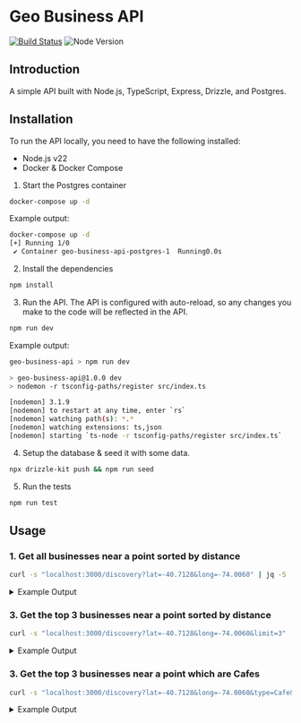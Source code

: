# Geo Business API

[![Build Status](https://github.com/AidanFogarty/geo-business-api/actions/workflows/ci.yml/badge.svg)](https://github.com/AidanFogarty/geo-business-api/actions/workflows/ci.yml)
![Node Version](https://img.shields.io/badge/node-v22-blue)

## Introduction

A simple API built with Node.js, TypeScript, Express, Drizzle, and Postgres.

## Installation

To run the API locally, you need to have the following installed:

- Node.js v22
- Docker & Docker Compose

1. Start the Postgres container

```bash
docker-compose up -d
```

Example output:

```bash
docker-compose up -d
[+] Running 1/0
 ✔ Container geo-business-api-postgres-1  Running0.0s
```

2. Install the dependencies

```bash
npm install
```

3. Run the API. The API is configured with auto-reload, so any changes you make to the code will be reflected in the API.

```bash
npm run dev
```

Example output:

```bash
geo-business-api > npm run dev

> geo-business-api@1.0.0 dev
> nodemon -r tsconfig-paths/register src/index.ts

[nodemon] 3.1.9
[nodemon] to restart at any time, enter `rs`
[nodemon] watching path(s): *.*
[nodemon] watching extensions: ts,json
[nodemon] starting `ts-node -r tsconfig-paths/register src/index.ts`
```

4. Setup the database & seed it with some data.

```bash
npx drizzle-kit push && npm run seed
```

5. Run the tests

```bash
npm run test
```

## Usage

### 1. Get all businesses near a point sorted by distance

```bash
curl -s "localhost:3000/discovery?lat=-40.7128&long=-74.0060" | jq -S
```

<details>
  <summary>Example Output</summary>

```json
[
  {
    "distance_km": 9054.11,
    "id": 26,
    "latitude": "40.7128",
    "longitude": "-74.006",
    "name": "Business 1",
    "type": "Cafe"
  },
  {
    "distance_km": 9285.61,
    "id": 30,
    "latitude": "41.8781",
    "longitude": "-87.6298",
    "name": "Business 5",
    "type": "Cafe"
  },
  {
    "distance_km": 9467.23,
    "id": 27,
    "latitude": "34.0522",
    "longitude": "-118.2437",
    "name": "Business 2",
    "type": "Restaurant"
  },
  {
    "distance_km": 12446.76,
    "id": 29,
    "latitude": "48.8566",
    "longitude": "2.3522",
    "name": "Business 4",
    "type": "Restaurant"
  },
  {
    "distance_km": 12487.62,
    "id": 28,
    "latitude": "51.5074",
    "longitude": "-0.1278",
    "name": "Business 3",
    "type": "Cafe"
  }
]
```

</details>

### 3. Get the top 3 businesses near a point sorted by distance

```bash
curl -s "localhost:3000/discovery?lat=-40.7128&long=-74.0060&limit=3" | jq -S
```

<details>
  <summary>Example Output</summary>

```json
[
  {
    "distance_km": 9054.11,
    "id": 26,
    "latitude": "40.7128",
    "longitude": "-74.006",
    "name": "Business 1",
    "type": "Cafe"
  },
  {
    "distance_km": 9285.61,
    "id": 30,
    "latitude": "41.8781",
    "longitude": "-87.6298",
    "name": "Business 5",
    "type": "Cafe"
  },
  {
    "distance_km": 9467.23,
    "id": 27,
    "latitude": "34.0522",
    "longitude": "-118.2437",
    "name": "Business 2",
    "type": "Restaurant"
  }
]
```

</details>

### 3. Get the top 3 businesses near a point which are Cafes

```bash
curl -s "localhost:3000/discovery?lat=-40.7128&long=-74.0060&type=Cafe&limit=3" | jq -S
```

<details>
  <summary>Example Output</summary>

```json
[
  {
    "distance_km": 9054.11,
    "id": 26,
    "latitude": "40.7128",
    "longitude": "-74.006",
    "name": "Business 1",
    "type": "Cafe"
  },
  {
    "distance_km": 9285.61,
    "id": 30,
    "latitude": "41.8781",
    "longitude": "-87.6298",
    "name": "Business 5",
    "type": "Cafe"
  },
  {
    "distance_km": 12487.62,
    "id": 28,
    "latitude": "51.5074",
    "longitude": "-0.1278",
    "name": "Business 3",
    "type": "Cafe"
  }
]
```

</details>
